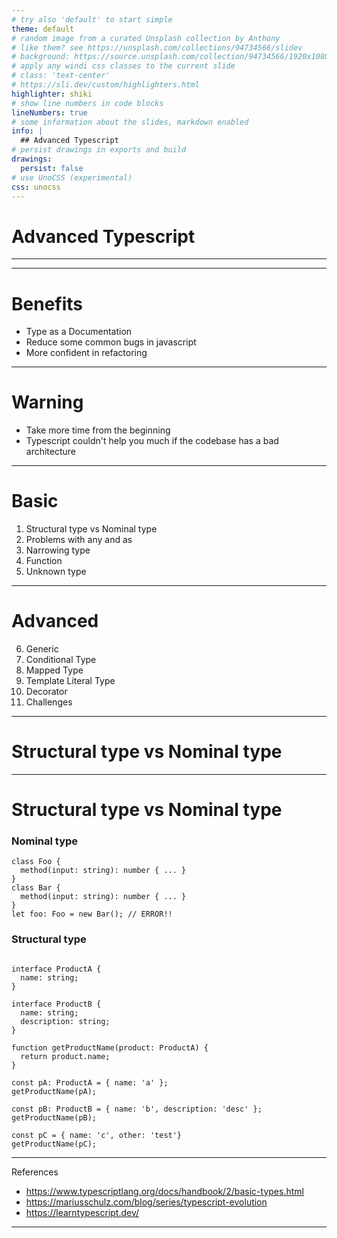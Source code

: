 ```yaml
---
# try also 'default' to start simple
theme: default
# random image from a curated Unsplash collection by Anthony
# like them? see https://unsplash.com/collections/94734566/slidev
# background: https://source.unsplash.com/collection/94734566/1920x1080
# apply any windi css classes to the current slide
# class: 'text-center'
# https://sli.dev/custom/highlighters.html
highlighter: shiki
# show line numbers in code blocks
lineNumbers: true
# some information about the slides, markdown enabled
info: |
  ## Advanced Typescript
# persist drawings in exports and build
drawings:
  persist: false
# use UnoCSS (experimental)
css: unocss
---
```

# Advanced Typescript

---
---

# Benefits

<ul class="list-disc">
<li class="text-left">Type as a Documentation</li>
<li class="text-left">Reduce some common bugs in javascript</li>
<li class="text-left">More confident in refactoring</li>
</ul>

---

# Warning

<ul class="list-disc">
<li>Take more time from the beginning</li>
<li>Typescript couldn't help you much if the codebase has a bad architecture</li>
</ul>

--- 

# Basic
1. Structural type vs Nominal type
2. Problems with any and as
3. Narrowing type
4. Function
5. Unknown type

---

# Advanced
6. Generic
7. Conditional Type
8. Mapped Type
9. Template Literal Type
10. Decorator
11. Challenges


---

# Structural type vs Nominal type

---

# Structural type vs Nominal type


<div class="max-h-11/12 overflow-auto">

### Nominal type

```
class Foo {
  method(input: string): number { ... }
}
class Bar {
  method(input: string): number { ... }
}
let foo: Foo = new Bar(); // ERROR!!
```



### Structural type

```

interface ProductA {
  name: string;
}

interface ProductB {
  name: string;
  description: string;
}

function getProductName(product: ProductA) {
  return product.name;
}

const pA: ProductA = { name: 'a' };
getProductName(pA);

const pB: ProductB = { name: 'b', description: 'desc' };
getProductName(pB);

const pC = { name: 'c', other: 'test'}
getProductName(pC);
```

</div>


---

References
* https://www.typescriptlang.org/docs/handbook/2/basic-types.html
* https://mariusschulz.com/blog/series/typescript-evolution
* https://learntypescript.dev/

---